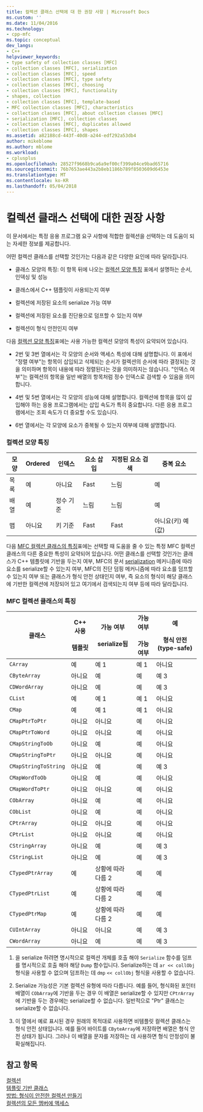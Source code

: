 ```yaml
---
title: 컬렉션 클래스 선택에 대 한 권장 사항 | Microsoft Docs
ms.custom: ''
ms.date: 11/04/2016
ms.technology:
- cpp-mfc
ms.topic: conceptual
dev_langs:
- C++
helpviewer_keywords:
- type safety of collection classes [MFC]
- collection classes [MFC], serialization
- collection classes [MFC], speed
- collection classes [MFC], type safety
- collection classes [MFC], choosing
- collection classes [MFC], functionality
- shapes, collection
- collection classes [MFC], template-based
- MFC collection classes [MFC], characteristics
- collection classes [MFC], about collection classes [MFC]
- serialization [MFC], collection classes
- collection classes [MFC], duplicates allowed
- collection classes [MFC], shapes
ms.assetid: a82188cd-443f-40d8-a244-edf292a53db4
author: mikeblome
ms.author: mblome
ms.workload:
- cplusplus
ms.openlocfilehash: 28527f9668b9ca6a9ef00cf399a04ce9bad65716
ms.sourcegitcommit: 76b7653ae443a2b8eb1186b789f8503609d6453e
ms.translationtype: MT
ms.contentlocale: ko-KR
ms.lasthandoff: 05/04/2018
---
```

# <a name="recommendations-for-choosing-a-collection-class"></a>컬렉션 클래스 선택에 대한 권장 사항
이 문서에서는 특정 응용 프로그램 요구 사항에 적합한 컬렉션을 선택하는 데 도움이 되는 자세한 정보를 제공합니다.  
  
 어떤 컬렉션 클래스를 선택할 것인가는 다음과 같은 다양한 요인에 따라 달라집니다.  
  
-   클래스 모양의 특징: 이 항목 뒤에 나오는 [컬렉션 모양 특징](#_core_collection_shape_features) 표에서 설명하는 순서, 인덱싱 및 성능  
  
-   클래스에서 C++ 템플릿이 사용되는지 여부  
  
-   컬렉션에 저장된 요소의 serialize 가능 여부  
  
-   컬렉션에 저장된 요소를 진단용으로 덤프할 수 있는지 여부  
  
-   컬렉션이 형식 안전인지 여부  
  
 다음 [컬렉션 모양 특징](#_core_collection_shape_features)표에는 사용 가능한 컬렉션 모양의 특성이 요약되어 있습니다.  
  
-   2번 및 3번 열에서는 각 모양의 순서와 액세스 특성에 대해 설명합니다. 이 표에서 "정렬 여부"는 항목이 삽입되고 삭제되는 순서가 컬렉션의 순서에 따라 결정되는 것을 의미하며 항목이 내용에 따라 정렬된다는 것을 의미하지는 않습니다. "인덱스 여부"는 컬렉션의 항목을 일반 배열의 항목처럼 정수 인덱스로 검색할 수 있음을 의미합니다.  
  
-   4번 및 5번 열에서는 각 모양의 성능에 대해 설명합니다. 컬렉션에 항목을 많이 삽입해야 하는 응용 프로그램에서는 삽입 속도가 특히 중요합니다. 다른 응용 프로그램에서는 조회 속도가 더 중요할 수도 있습니다.  
  
-   6번 열에서는 각 모양에 요소가 중복될 수 있는지 여부에 대해 설명합니다.  
  
### <a name="_core_collection_shape_features"></a>  컬렉션 모양 특징  
  
|모양|Ordered|인덱스|요소 삽입|지정된 요소 검색|중복 요소|  
|-----------|--------------|--------------|-----------------------|----------------------------------|-------------------------|  
|목록|예|아니요|Fast|느림|예|  
|배열|예|정수 기준|느림|느림|예|  
|맵|아니요|키 기준|Fast|Fast|아니요(키) 예(값)|  
  
 다음 [MFC 컬렉션 클래스의 특징](#_core_characteristics_of_mfc_collection_classes)표에는 선택할 때 도움을 줄 수 있는 특정 MFC 컬렉션 클래스의 다른 중요한 특성이 요약되어 있습니다. 어떤 클래스를 선택할 것인가는 클래스가 C++ 템플릿에 기반을 두는지 여부, MFC의 문서 [serialization](../mfc/serialization-in-mfc.md) 메커니즘에 따라 요소를 serialize할 수 있는지 여부, MFC의 진단 덤핑 메커니즘에 따라 요소를 덤프할 수 있는지 여부 또는 클래스가 형식 안전 상태인지 여부, 즉 요소의 형식이 해당 클래스에 기반한 컬렉션에 저장되어 있고 여기에서 검색되는지 여부 등에 따라 달라집니다.  
  
### <a name="_core_characteristics_of_mfc_collection_classes"></a>  MFC 컬렉션 클래스의 특징  
  
|클래스|C++ 사용<br /><br /> 템플릿|가능 여부<br /><br /> serialize됨|가능 여부<br /><br /> 가능 여부|예<br /><br /> 형식 안전(type-safe)|  
|-----------|------------------------------|---------------------------|-----------------------|-----------------------|  
|`CArray`|예|예 1|예 1|아니요|  
|`CByteArray`|아니요|예|예|예 3|  
|`CDWordArray`|아니요|예|예|예 3|  
|`CList`|예|예 1|예 1|아니요|  
|`CMap`|예|예 1|예 1|아니요|  
|`CMapPtrToPtr`|아니요|아니요|예|아니요|  
|`CMapPtrToWord`|아니요|아니요|예|아니요|  
|`CMapStringToOb`|아니요|예|예|아니요|  
|`CMapStringToPtr`|아니요|아니요|예|아니요|  
|`CMapStringToString`|아니요|예|예|예 3|  
|`CMapWordToOb`|아니요|예|예|아니요|  
|`CMapWordToPtr`|아니요|아니요|예|아니요|  
|`CObArray`|아니요|예|예|아니요|  
|`CObList`|아니요|예|예|아니요|  
|`CPtrArray`|아니요|아니요|예|아니요|  
|`CPtrList`|아니요|아니요|예|아니요|  
|`CStringArray`|아니요|예|예|예 3|  
|`CStringList`|아니요|예|예|예 3|  
|`CTypedPtrArray`|예|상황에 따라 다름 2|예|예|  
|`CTypedPtrList`|예|상황에 따라 다름 2|예|예|  
|`CTypedPtrMap`|예|상황에 따라 다름 2|예|예|  
|`CUIntArray`|아니요|아니요|예|예 3|  
|`CWordArray`|아니요|예|예|예 3|  
  
 1. 을 serialize 하려면 명시적으로 컬렉션 개체를 호출 해야 `Serialize` 함수를 덤프를 명시적으로 호출 해야 해당 `Dump` 함수입니다. Serialize하는 데 `ar << collObj` 형식을 사용할 수 없으며 덤프하는 데 `dmp` `<< collObj` 형식을 사용할 수 없습니다.  
  
 2. Serialize 가능성은 기본 컬렉션 유형에 따라 다릅니다. 예를 들어, 형식화된 포인터 배열이 `CObArray`에 기반을 두는 경우 이 배열은 serialize할 수 있지만 `CPtrArray`에 기반을 두는 경우에는 serialize할 수 없습니다. 일반적으로 "Ptr" 클래스는 serialize할 수 없습니다.  
  
 3. 이 열에서 예로 표시된 경우 원래의 목적대로 사용하면 비템플릿 컬렉션 클래스는 형식 안전 상태입니다. 예를 들어 바이트를 `CByteArray`에 저장하면 배열은 형식 안전 상태가 됩니다. 그러나 이 배열을 문자를 저장하는 데 사용하면 형식 안정성이 불확실해집니다.  
  
## <a name="see-also"></a>참고 항목  
 [컬렉션](../mfc/collections.md)   
 [템플릿 기반 클래스](../mfc/template-based-classes.md)   
 [방법: 형식이 안전한 컬렉션 만들기](../mfc/how-to-make-a-type-safe-collection.md)   
 [컬렉션의 모든 멤버에 액세스](../mfc/accessing-all-members-of-a-collection.md)

